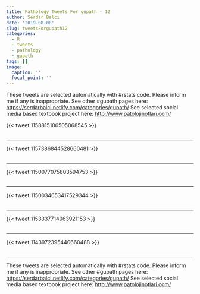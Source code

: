 ```yaml
---
title: Pathology Tweets For gupath - 12
author: Serdar Balci
date: '2019-08-08'
slug: tweetsForgupath12
categories:
  - R
  - tweets
  - pathology
  - gupath
tags: []
image:
  caption: ''
  focal_point: ''
---
```



These tweets are selected automatically with #rstats code. Please inform me if any is inappropriate.
See other #gupath pages here: https://serdarbalci.netlify.com/categories/gupath/ 
See selected social media based textbook project here: http://www.patolojinotlari.com/

{{< tweet 1158815106505068545 >}}
<br>
<br>
<hr>
{{< tweet 1157386844528660481 >}}
<br>
<br>
<hr>
{{< tweet 1150077075803594753 >}}
<br>
<br>
<hr>
{{< tweet 1150034653417529344 >}}
<br>
<br>
<hr>
{{< tweet 1153337714063921153 >}}
<br>
<br>
<hr>
{{< tweet 1143972395440660488 >}}
<br>
<br>
<hr>


These tweets are selected automatically with #rstats code. Please inform me if any is inappropriate.
See other #gupath pages here: https://serdarbalci.netlify.com/categories/gupath/ 
See selected social media based textbook project here: http://www.patolojinotlari.com/
